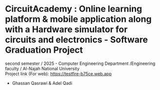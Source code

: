 # CircuitAcademy : Online learning platform & mobile application along with a Hardware simulator for circuits and electronics - Software Graduation Project
second semester / 2025 - Computer Engineering Department /Engineering faculty / Al-Najah National University  
Project link (For web): https://testfire-b75ce.web.app  
- Ghassan Qasrawi & Adel Qadi
